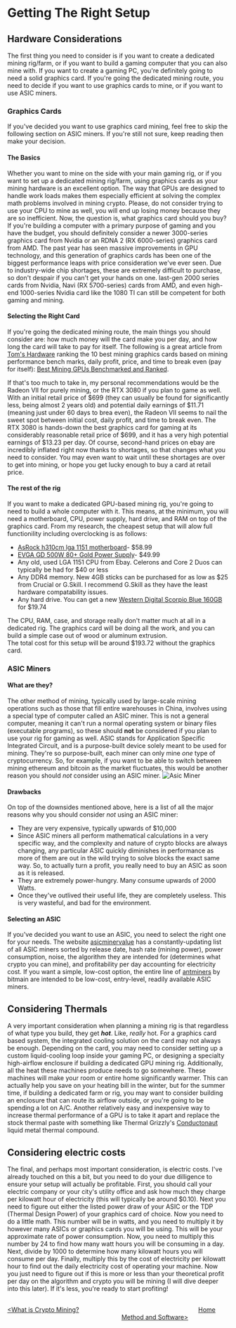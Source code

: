 # Getting The Right Setup  
## Hardware Considerations  
The first thing you need to consider is if you want to create a dedicated mining rig/farm, or if you want to build a gaming computer that you can also mine with.  If you want to create a gaming PC, you're definitely going to need a solid graphics card.  If you're going the dedicated mining route, you need to decide if you want to use graphics cards to mine, or if you want to use ASIC miners.  
### Graphics Cards  
  If you've decided you want to use graphics card mining, feel free to skip the following section on ASIC miners.  If you're still not sure, keep reading then make your decision.  
#### The Basics
Whether you want to mine on the side with your main gaming rig, or if you want to set up a dedicated mining rig/farm, using graphics cards as your mining hardware is an excellent option.  The way that GPUs are designed to handle work loads makes them especially efficient at solving the complex math problems involved in mining crypto.  Please, do not consider trying to use your CPU to mine as well, you will end up losing money because they are so inefficient.  Now, the question is, what graphics card should you buy?  If you're building a computer with a primary purpose of gaming and you have the budget, you should definitely consider a newer 3000-series graphics card from Nvidia or an RDNA 2 (RX 6000-series) graphics card from AMD.  The past year has seen massive improvements in GPU technology, and this generation of graphics cards has been one of the biggest performance leaps with price consideration we've ever seen.  Due to industry-wide chip shortages, these are extremely difficult to purchase, so don't despair if you can't get your hands on one.  last-gen 2000 series cards from Nvidia, Navi (RX 5700-series) cards from AMD, and even high-end 1000-series Nvidia card like the 1080 TI can still be competent for both gaming and mining.
#### Selecting the Right Card
If you're going the dedicated mining route, the main things you should consider are: how much money will the card make you per day, and how long the card will take to pay for itself.  The following is a great article from [Tom's Hardware](https://www.tomshardware.com/) ranking the 10 best mining graphics cards based on mining performance bench marks, daily profit, price, and time to break even (pay for itself):
[Best Mining GPUs Benchmarked and Ranked](https://www.tomshardware.com/best-picks/best-mining-gpus-benchmarked-and-ranked).  

If that's too much to take in, my personal recommendations would be the Radeon VII for purely mining, or the RTX 3080 if you plan to game as well.  With an initial retail price of $699 (they can usually be found for significantly less, being almost 2 years old) and potential daily earnings of $11.71 (meaning just under 60 days to brea even), the Radeon VII seems to nail the sweet spot between initial cost, daily profit, and time to break even.  The RTX 3080 is hands-down the best graphics card for gaming at its considerably reasonable retail price of $699, and it has a very high potential earnings of $13.23 per day.  Of course, second-hand prices on ebay are incredibly inflated right now thanks to shortages, so that changes what you need to consider.  You may even want to wait until these shortages are over to get into mining, or hope you get lucky enough to buy a card at retail price.  
#### The rest of the rig
If you want to make a dedicated GPU-based mining rig, you're going to need to build a whole computer with it.  This means, at the minimum, you will need a motherboard, CPU, power supply, hard drive, and RAM on top of the graphics card.  From my research, the cheapest setup that will alow full functionility including overclocking is as follows:
+ [AsRock h310cm lga 1151 motherboard](https://www.amazon.com/ASRock-H310CM-HDV-LGA1151-MicroATX-Motherboard/dp/B07PZFG21H)- $58.99
+ [EVGA GD 500W 80+ Gold Power Supply](https://www.amazon.com/EVGA-Warranty-Power-Supply-100-GD-0500-V1/dp/B07WC79PPN)- $49.99
+ Any old, used LGA 1151 CPU from Ebay.  Celerons and Core 2 Duos can typically be had for $40 or less
+ Any DDR4 memory.  New 4GB sticks can be purchased for as low as $25 from Crucial or G.Skill.  I recommend G.Skill as they have the least hardware compatability issues.
+ Any hard drive.  You can get a new [Western Digital Scorpio Blue 160GB](https://www.amazon.com/dp/B0037NYQ9I?tag=pcpapi-20&linkCode=ogi&th=1&psc=1) for $19.74

The CPU, RAM, case, and storage really don't matter much at all in a dedicated rig.  The graphics card will be doing all the work, and you can build a simple case out of wood or aluminum extrusion.  
The total cost for this setup will be around $193.72 without the graphics card.
### ASIC Miners
#### What are they?
The other method of mining, typically used by large-scale mining operations such as those that fill entire warehouses in China, involves using a special type of computer called an ASIC miner.  This is not a general computer, meaning it can't run a normal operating system or binary files (executable programs), so these should **not** be considered if you plan to use your rig for gaming as well.  ASIC stands for Application Specific Integrated Circuit, and is a purpose-built device solely meant to be used for mining.  They're so purpose-built, each miner can only mine *one* type of cryptocurrency.  So, for example, if you want to be able to switch between mining ethereum and bitcoin as the market fluctuates, this would be another reason you should *not* consider using an ASIC miner.
![Asic Miner](https://images-na.ssl-images-amazon.com/images/I/61A%2BDonxfrL._AC_SL1184_.jpg)
#### Drawbacks
On top of the downsides mentioned above, here is a list of all the major reasons why you should consider _not_ using an ASIC miner:
+ They are very expensive, typically upwards of $10,000
+ Since ASIC miners all perform mathematical calculations in a very specific way, and the complexity and nature of crypto blocks are always changing, any particular ASIC quickly diminishes in performance as more of them are out in the wild trying to solve blocks the exact same way.  So, to actually turn a profit, you really need to buy an ASIC as soon as it is released.
+ They are extremely power-hungry.  Many consume upwards of 2000 Watts.
+ Once they've outlived their useful life, they are completely useless.  This is very wasteful, and bad for the environment.
#### Selecting an ASIC
If you've decided you want to use an ASIC, you need to select the right one for your needs.  The website [asicminervalue](https://www.asicminervalue.com/) has a constantly-updating list of all ASIC miners sorted by release date, hash rate (mining power), power consumption, noise, the algorithm they are intended for (determines what crypto you can mine), and profitability per day accounting for electricity cost.  If you want a simple, low-cost option, the entire line of [antminers](https://shop.bitmain.com/) by bitmain are intended to be low-cost, entry-level, readily available ASIC miners.
## Considering Thermals
A very important consideration when planning a mining rig is that regardless of what type you build, they get _**hot**_.  Like, _really_ hot.  For a graphics card based system, the integrated cooling solution on the card may not always be enough.  Depending on the card, you may need to consider setting up a custom liquid-cooling loop inside your gaming PC, or designing a specialty high-airflow enclosure if building a dedicated GPU mining rig.  Additionally, all the heat these machines produce needs to go somewhere.  These machines will make your room or entire home significantly warmer.  This can actually help you save on your heating bill in the winter, but for the summer time, if building a dedicated farm or rig, you may want to consider building an enclosure that can route its airflow outside, or you're going to be spending a lot on A/C.  Another relatively easy and inexpensive way to increase thermal performance of a GPU is to take it apart and replace the stock thermal paste with something like Thermal Grizzly's [Conductonaut](https://www.amazon.com/Thermal-Grizzly-Conductonaut-Grease-Paste/dp/B01A9KIGSI) liquid metal thermal compound.
## Considering electric costs
The final, and perhaps most important consideration, is electric costs.  I've already touched on this a bit, but you need to do your due dilligence to ensure your setup will actually be profitable.  First, you should call your electric company or your city's utility office and ask how much they charge per kilowatt hour of electricity (this will typically be around $0.10).  Next you need to figure out either the listed power draw of your ASIC or the TDP (Thermal Design Power) of your graphics card of choice.  Now you need to do a little math.  This number will be in watts, and you need to multiply it by however many ASICs or graphics cards you will be using.  This will be your approximate rate of power consumption.  Now, you need to multiply this number by 24 to find how many watt hours you will be consuming in a day.  Next, divide by 1000 to determine how many kilowatt hours you will consume per day.  Finally, multiply this by the cost of electricity per kilowatt hour to find out the daily electricity cost of operating your machine.  Now you just need to figure out if this is more or less than your theoretical profit per day on the algorithm and crypto you will be mining (I will dive deeper into this later).  If it's less, you're ready to start profiting!  
&nbsp;  

[<What is Crypto Mining?](https://github.com/pgkraus/How-to-Mine-Crypto/blob/main/What%20is%20Crypto.md) &nbsp; &nbsp; &nbsp; &nbsp; &nbsp; &nbsp; &nbsp; &nbsp; &nbsp; &nbsp; &nbsp; &nbsp; &nbsp; &nbsp; &nbsp; &nbsp; &nbsp; &nbsp; &nbsp; &nbsp; &nbsp; &nbsp; &nbsp; &nbsp; &nbsp; &nbsp; &nbsp; &nbsp; &nbsp; &nbsp; &nbsp; &nbsp; &nbsp; &nbsp; [Home](https://github.com/pgkraus/How-to-Mine-Crypto/blob/main/README.md) &nbsp; &nbsp; &nbsp; &nbsp; &nbsp; &nbsp; &nbsp; &nbsp; &nbsp; &nbsp; &nbsp; &nbsp; &nbsp; &nbsp; &nbsp; &nbsp; &nbsp; &nbsp; &nbsp; &nbsp; &nbsp; &nbsp; &nbsp; &nbsp; &nbsp; &nbsp; &nbsp; &nbsp; &nbsp; &nbsp; &nbsp; &nbsp; &nbsp; &nbsp; &nbsp; &nbsp; [Method and Software>](https://github.com/pgkraus/How-to-Mine-Crypto/blob/main/Method%20and%20Software.md)
